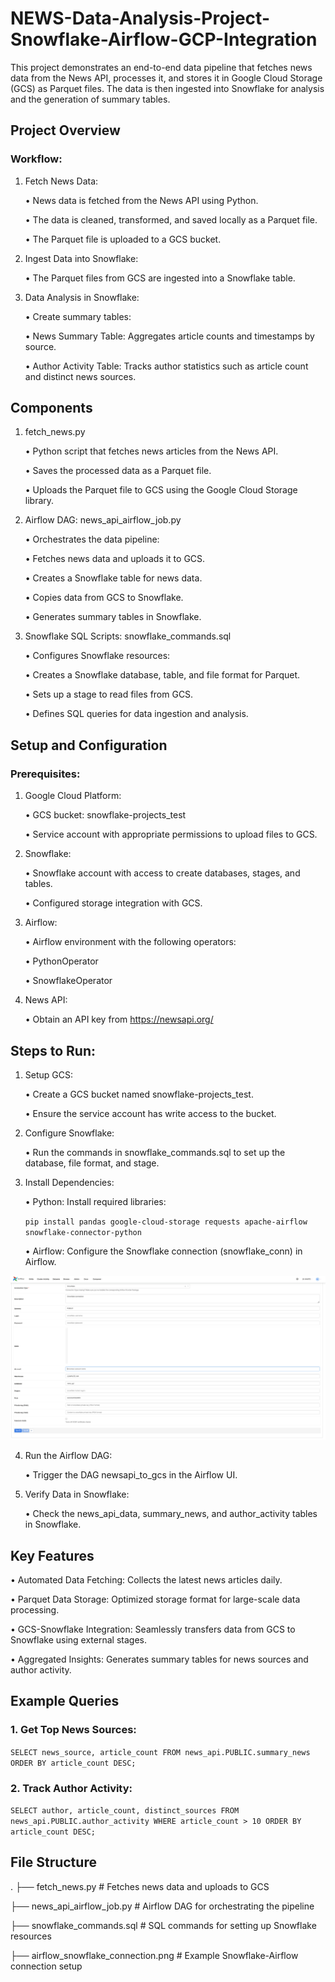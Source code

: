 # NEWS-Data-Analysis-Project-Snowflake-Airflow-GCP-Integration

This project demonstrates an end-to-end data pipeline that fetches news data from the News API, processes it, and stores it in Google Cloud Storage (GCS) as Parquet files. The data is then ingested into Snowflake for analysis and the generation of summary tables.

## Project Overview

### Workflow:

1.	Fetch News Data:
	
 	• News data is fetched from the News API using Python.
 
 	• The data is cleaned, transformed, and saved locally as a Parquet file.
 
 	• The Parquet file is uploaded to a GCS bucket.
 
2.	Ingest Data into Snowflake:
	
 	• The Parquet files from GCS are ingested into a Snowflake table.
 
3.	Data Analysis in Snowflake:
	
 	• Create summary tables:
	
 	• News Summary Table: Aggregates article counts and timestamps by source.
	
 	• Author Activity Table: Tracks author statistics such as article count and distinct news sources.

## Components

1. fetch_news.py
	
 	•	Python script that fetches news articles from the News API.
	
 	•	Saves the processed data as a Parquet file.
	
 	•	Uploads the Parquet file to GCS using the Google Cloud Storage library.

2. Airflow DAG: news_api_airflow_job.py
	
 	•	Orchestrates the data pipeline:
	
 	•	Fetches news data and uploads it to GCS.
	
 	•	Creates a Snowflake table for news data.
	
 	•	Copies data from GCS to Snowflake.
	
 	•	Generates summary tables in Snowflake.

3. Snowflake SQL Scripts: snowflake_commands.sql
	
 	•	Configures Snowflake resources:
	
 	•	Creates a Snowflake database, table, and file format for Parquet.
	
 	•	Sets up a stage to read files from GCS.
	
 	•	Defines SQL queries for data ingestion and analysis.

## Setup and Configuration

### Prerequisites:

1.	Google Cloud Platform:
	
 	•	GCS bucket: snowflake-projects_test

	•	Service account with appropriate permissions to upload files to GCS.

2.	Snowflake:
	
 	•	Snowflake account with access to create databases, stages, and tables.
	
 	•	Configured storage integration with GCS.

3.	Airflow:
	
 	•	Airflow environment with the following operators:
	
 	•	PythonOperator
	
 	•	SnowflakeOperator

4.	News API:
	
 	•	Obtain an API key from https://newsapi.org/

## Steps to Run:

1.	Setup GCS:
	
 	•	Create a GCS bucket named snowflake-projects_test.
	
 	•	Ensure the service account has write access to the bucket.
 
2.	Configure Snowflake:
	
 	•	Run the commands in snowflake_commands.sql to set up the database, file format, and stage.
	
3.	Install Dependencies:
	
 	•	Python: Install required libraries:

	``` pip install pandas google-cloud-storage requests apache-airflow snowflake-connector-python ```

	•	Airflow: Configure the Snowflake connection (snowflake_conn) in Airflow.

![Airflow-Snowflake Connection](https://raw.githubusercontent.com/Kaushik-Puttaswamy/NEWS-Data-Analysis_Snowflake-Airflow-GCP-Integration/main/airflow_snowflake_connection.png)

4.	Run the Airflow DAG:
	
 	•	Trigger the DAG newsapi_to_gcs in the Airflow UI.

5.	Verify Data in Snowflake:
	
 	•	Check the news_api_data, summary_news, and author_activity tables in Snowflake.

## Key Features
	
 •	Automated Data Fetching: Collects the latest news articles daily.
	
 •	Parquet Data Storage: Optimized storage format for large-scale data processing.
	
 •	GCS-Snowflake Integration: Seamlessly transfers data from GCS to Snowflake using external stages.
	
 •	Aggregated Insights: Generates summary tables for news sources and author activity.

  ## Example Queries

  ### 1.	Get Top News Sources:


```SELECT news_source, article_count FROM news_api.PUBLIC.summary_news ORDER BY article_count DESC;```

### 2.	Track Author Activity:

``` SELECT author, article_count, distinct_sources FROM news_api.PUBLIC.author_activity WHERE article_count > 10 ORDER BY article_count DESC; ```

## File Structure
.
├── fetch_news.py                  # Fetches news data and uploads to GCS

├── news_api_airflow_job.py        # Airflow DAG for orchestrating the pipeline

├── snowflake_commands.sql         # SQL commands for setting up Snowflake resources

├── airflow_snowflake_connection.png # Example Snowflake-Airflow connection setup
